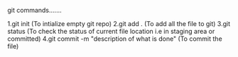 git commands.......

1.git init (To intialize empty git repo)
2.git add . (To add all the file to git)
3.git status (To check the status of current file location i.e in staging area or committed)
4.git commit -m "description of what is done" (To commit the file)

